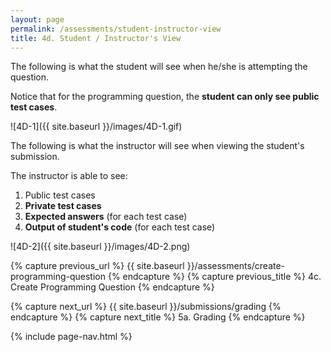 ```yaml
---
layout: page
permalink: /assessments/student-instructor-view
title: 4d. Student / Instructor's View
---
```


The following is what the student will see when he/she is attempting the question.

Notice that for the programming question, the **student can only see public test cases**.

![4D-1]({{ site.baseurl }}/images/4D-1.gif)

The following is what the instructor will see when viewing the student's submission.

The instructor is able to see: 
  1. Public test cases
  2. **Private test cases**
  3. **Expected answers** (for each test case)
  4. **Output of student's code** (for each test case)

![4D-2]({{ site.baseurl }}/images/4D-2.png)

{% capture previous_url %} {{ site.baseurl }}/assessments/create-programming-question {% endcapture %}
{% capture previous_title %} 4c. Create Programming Question {% endcapture %}

{% capture next_url %} {{ site.baseurl }}/submissions/grading {% endcapture %}
{% capture next_title %} 5a. Grading {% endcapture %}

{% include page-nav.html %}
